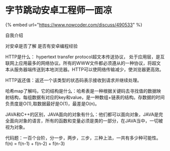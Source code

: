 # 字节跳动安卓工程师一面凉

{% embed url="https://www.nowcoder.com/discuss/490533" %}



自我介绍

对安卓是否了解 是否有安卓编程经验

HTTP是什么： hypertext transfer protocol超文本传送协议， 处于应用层，是互联网上应用最多的网络协议。所有的WWW文件都必须遵从的一种协议，将超文本从服务器端传送到本地浏览器。HTTP可以使网络传输减少，使浏览器更高效。

HTTP返还值：返还一个该类型的状态码表示接收到请求并继续处理。

哈希map了解吗，它的结构是什么：哈希表是一种根据关键码去寻找值的数据映射结构，每组数据有对应的key和value，是一种数组+链表的结构。存数据的时间负责度是O(1),取数据最好是O(1)，最差是O(n)。

JAVA和C++的区别，JAVA面向的对象有什么：他们都可以面向对象，JAVA是完全面向对象的语言，所有的函数和变量必须是类的一部分，在JAVA当中，一切被视为对象。

代码题：一百个台阶，分一步，两步，三步，三种上法，一共有多少种可能性。 f(n) = f(n-1) + f(n-2) + f(n-3)
